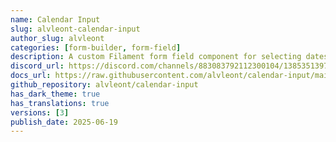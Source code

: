 ```yaml
---
name: Calendar Input
slug: alvleont-calendar-input
author_slug: alvleont
categories: [form-builder, form-field]
description: A custom Filament form field component for selecting dates using a calendar input with localization support.
discord_url: https://discord.com/channels/883083792112300104/1385351397268000909
docs_url: https://raw.githubusercontent.com/alvleont/calendar-input/main/README.md
github_repository: alvleont/calendar-input
has_dark_theme: true
has_translations: true
versions: [3]
publish_date: 2025-06-19
---
```

